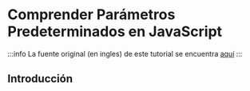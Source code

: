 # Comprender Parámetros Predeterminados en JavaScript

:::info
La fuente original (en ingles) de este tutorial se encuentra [aquí](https://www.digitalocean.com/community/tutorials/understanding-default-parameters-in-javascript)
:::

## Introducción
